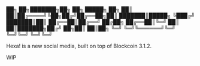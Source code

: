 
██╗  ██╗███████╗██╗  ██╗ █████╗ ██╗
██║  ██║██╔════╝╚██╗██╔╝██╔══██╗██║
███████║█████╗   ╚███╔╝ ███████║██║
██╔══██║██╔══╝   ██╔██╗ ██╔══██║╚═╝
██║  ██║███████╗██╔╝ ██╗██║  ██║██╗
╚═╝  ╚═╝╚══════╝╚═╝  ╚═╝╚═╝  ╚═╝╚═╝
                                   
Hexa! is a new social media, built on top of Blockcoin 3.1.2.

WIP
